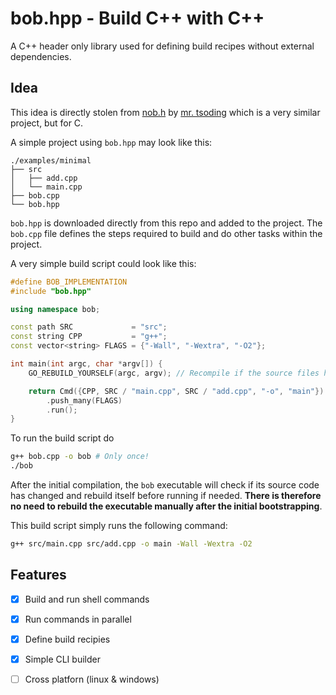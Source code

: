 # bob.hpp - Build C++ with C++
A C++ header only library used for defining build recipes without external dependencies.

## Idea
This idea is directly stolen from [nob.h](https://github.com/tsoding/nob.h) by [mr. tsoding](https://github.com/tsoding) which is a very similar project, but for C.

A simple project using `bob.hpp` may look like this:

```
./examples/minimal
├── src
│   ├── add.cpp
│   └── main.cpp
├── bob.cpp
└── bob.hpp
```

`bob.hpp` is downloaded directly from this repo and added to the project. The `bob.cpp` file defines the steps required to build and do other tasks within the project.

A very simple build script could look like this:
```cpp
#define BOB_IMPLEMENTATION
#include "bob.hpp"

using namespace bob;

const path SRC             = "src";
const string CPP           = "g++";
const vector<string> FLAGS = {"-Wall", "-Wextra", "-O2"};

int main(int argc, char *argv[]) {
    GO_REBUILD_YOURSELF(argc, argv); // Recompile if the source files have changed

    return Cmd({CPP, SRC / "main.cpp", SRC / "add.cpp", "-o", "main"})
        .push_many(FLAGS)
        .run();
}
```

To run the build script do
```bash
g++ bob.cpp -o bob # Only once!
./bob
```

After the initial compilation, the `bob` executable will check if its source code has changed and rebuild itself before running if needed. **There is therefore no need to rebuild the executable manually after the initial bootstrapping**.

This build script simply runs the following command:
```bash
g++ src/main.cpp src/add.cpp -o main -Wall -Wextra -O2
```


## Features
- [x] Build and run shell commands
- [x] Run commands in parallel
- [x] Define build recipies
- [x] Simple CLI builder
- [ ] Cross platforn (linux & windows)

